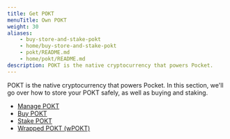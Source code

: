 ```yaml
---
title: Get POKT
menuTitle: Own POKT
weight: 30
aliases:
    - buy-store-and-stake-pokt
    - home/buy-store-and-stake-pokt
    - pokt/README.md
    - home/pokt/README.md
description: POKT is the native cryptocurrency that powers Pocket.
---
```



POKT is the native cryptocurrency that powers Pocket. In this section, we'll go over how to store your POKT safely, as well as buying and staking.

* [Manage POKT](/pokt/wallets/)
* [Buy POKT](/pokt/buy/)
* [Stake POKT](/pokt/stake/)
* [Wrapped POKT (wPOKT)](/pokt/wpokt/)
